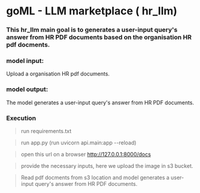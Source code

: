 # goML - LLM marketplace ( hr_llm)

### This hr_llm main goal is to generates a user-input query's answer from HR PDF documents based on the organisation HR pdf docments.

 

### model input:

Upload a organisation HR pdf documents.

 

### model output:

The model generates a user-input query's answer from HR PDF documents.

 

### Execution

> run requirements.txt

> run app.py (run uvicorn api.main:app --reload)

> open this url on a browser http://127.0.0.1:8000/docs

> provide the necessary inputs, here we upload the image in s3 bucket.

> Read pdf docments from s3 location and model generates a user-input query's answer from HR PDF documents.